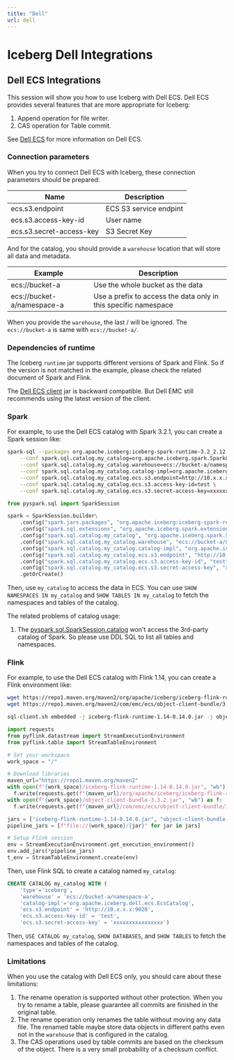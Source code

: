 ```yaml
---
title: "Dell"
url: dell
---
```

<!--
 - Licensed to the Apache Software Foundation (ASF) under one or more
 - contributor license agreements.  See the NOTICE file distributed with
 - this work for additional information regarding copyright ownership.
 - The ASF licenses this file to You under the Apache License, Version 2.0
 - (the "License"); you may not use this file except in compliance with
 - the License.  You may obtain a copy of the License at
 -
 -   http://www.apache.org/licenses/LICENSE-2.0
 -
 - Unless required by applicable law or agreed to in writing, software
 - distributed under the License is distributed on an "AS IS" BASIS,
 - WITHOUT WARRANTIES OR CONDITIONS OF ANY KIND, either express or implied.
 - See the License for the specific language governing permissions and
 - limitations under the License.
 -->


# Iceberg Dell Integrations

## Dell ECS Integrations

This session will show you how to use Iceberg with Dell ECS. Dell ECS provides several features that are more appropriate for Iceberg:

1. Append operation for file writer.
2. CAS operation for Table commit.

See [Dell ECS](https://www.dell.com/en-us/dt/storage/ecs/index.htm) for more information on Dell ECS.

### Connection parameters

When you try to connect Dell ECS with Iceberg, these connection parameters should be prepared:

| Name                     | Description            |
| ------------------------ | ---------------------- |
| ecs.s3.endpoint          | ECS S3 service endpint |
| ecs.s3.access-key-id     | User name              |
| ecs.s3.secret-access-key | S3 Secret Key          |

And for the catalog, you should provide a `warehouse` location that will store all data and metadata.

| Example                    | Description                                                     |
| -------------------------- | --------------------------------------------------------------- |
| ecs://bucket-a             | Use the whole bucket as the data                                |
| ecs://bucket-a/namespace-a | Use a prefix to access the data only in this specific namespace |

When you provide the `warehouse`, the last / will be ignored. The `ecs://bucket-a` is same with `ecs://bucket-a/`.

### Dependencies of runtime

The Iceberg `runtime` jar supports different versions of Spark and Flink. So if the version is not matched in the example, please check the related document of Spark and Flink.

The [Dell ECS client](https://github.com/EMCECS/ecs-object-client-java) jar is backward compatible. But Dell EMC still recommends using the latest version of the client.

### Spark

For example, to use the Dell ECS catalog with Spark 3.2.1, you can create a Spark session like:

```sh
spark-sql --packages org.apache.iceberg:iceberg-spark-runtime-3.2_2.12:0.14.0,com.emc.ecs:object-client-bundle:3.3.2 \
    --conf spark.sql.catalog.my_catalog=org.apache.iceberg.spark.SparkCatalog \
    --conf spark.sql.catalog.my_catalog.warehouse=ecs://bucket-a/namespace-a \
    --conf spark.sql.catalog.my_catalog.catalog-impl=org.apache.iceberg.dell.ecs.EcsCatalog \
    --conf spark.sql.catalog.my_catalog.ecs.s3.endpoint=http://10.x.x.x:9020 \
    --conf spark.sql.catalog.my_catalog.ecs.s3.access-key-id=test \
    --conf spark.sql.catalog.my_catalog.ecs.s3.secret-access-key=xxxxxxxxxxxxxxxx
```

```python
from pyspark.sql import SparkSession

spark = SparkSession.builder\
    .config("spark.jars.packages", "org.apache.iceberg:iceberg-spark-runtime-3.2_2.12:0.14.0,com.emc.ecs:object-client-bundle:3.3.2")\
    .config("spark.sql.extensions", "org.apache.iceberg.spark.extensions.IcebergSparkSessionExtensions")\
    .config("spark.sql.catalog.my_catalog", "org.apache.iceberg.spark.SparkCatalog")\
    .config("spark.sql.catalog.my_catalog.warehouse", "ecs://bucket-a/namespace-a")\
    .config("spark.sql.catalog.my_catalog.catalog-impl", "org.apache.iceberg.dell.ecs.EcsCatalog")\
    .config("spark.sql.catalog.my_catalog.ecs.s3.endpoint", "http://10.x.x.x:9020")\
    .config("spark.sql.catalog.my_catalog.ecs.s3.access-key-id", "test")\
    .config("spark.sql.catalog.my_catalog.ecs.s3.secret-access-key", "xxxxxxxxxxxxxxxx")\
    .getOrCreate()
```

Then, use `my_catalog` to access the data in ECS. You can use `SHOW NAMESPACES IN my_catalog` and `SHOW TABLES IN my_catalog` to fetch the namespaces and tables of the catalog.

The related problems of catalog usage:

1. The [pyspark.sql.SparkSession.catalog](https://spark.apache.org/docs/latest/api/python/reference/api/pyspark.sql.SparkSession.catalog.html#pyspark.sql.SparkSession.catalog) won't access the 3rd-party catalog of Spark. So please use DDL SQL to list all tables and namespaces.


### Flink

For example, to use the Dell ECS catalog with Flink 1.14, you can create a Flink environment like:

```sh
wget https://repo1.maven.org/maven2/org/apache/iceberg/iceberg-flink-runtime-1.14/0.14.0/iceberg-flink-runtime-1.14-0.14.0.jar
wget https://repo1.maven.org/maven2/com/emc/ecs/object-client-bundle/3.3.2/object-client-bundle-3.3.2.jar

sql-client.sh embedded -j iceberg-flink-runtime-1.14-0.14.0.jar -j object-client-bundle-3.3.2.jar shell
```

```python
import requests
from pyflink.datastream import StreamExecutionEnvironment
from pyflink.table import StreamTableEnvironment

# Set your workspace
work_space = "/"

# Download libraries
maven_url="https://repo1.maven.org/maven2"
with open(f"{work_space}/iceberg-flink-runtime-1.14-0.14.0.jar", "wb") as f:
  f.write(requests.get(f"{maven_url}/org/apache/iceberg/iceberg-flink-runtime-1.14/0.14.0/iceberg-flink-runtime-1.14-0.14.0.jar").content)
with open(f"{work_space}/object-client-bundle-3.3.2.jar", "wb") as f:
  f.write(requests.get(f"{maven_url}/com/emc/ecs/object-client-bundle/3.3.2/object-client-bundle-3.3.2.jar").content)

jars = ["iceberg-flink-runtime-1.14-0.14.0.jar", "object-client-bundle-3.3.2.jar"]
pipeline_jars = [f"file://{work_space}/{jar}" for jar in jars]

# Setup Flink session
env = StreamExecutionEnvironment.get_execution_environment()
env.add_jars(*pipeline_jars)
t_env = StreamTableEnvironment.create(env)
```

Then, use Flink SQL to create a catalog named `my_catalog`:

```SQL
CREATE CATALOG my_catalog WITH (
    'type'='iceberg',
    'warehouse' = 'ecs://bucket-a/namespace-a',
    'catalog-impl'='org.apache.iceberg.dell.ecs.EcsCatalog',
    'ecs.s3.endpoint' = 'http://10.x.x.x:9020',
    'ecs.s3.access-key-id' = 'test',
    'ecs.s3.secret-access-key' = 'xxxxxxxxxxxxxxxx')
```

Then, `USE CATALOG my_catalog`, `SHOW DATABASES`, and `SHOW TABLES` to fetch the namespaces and tables of the catalog.

### Limitations

When you use the catalog with Dell ECS only, you should care about these limitations:

1. The rename operation is supported without other protection. When you try to rename a table, please guarantee all commits are finished in the original table.
2. The rename operation only renames the table without moving any data file. The renamed table maybe store data objects in different paths even not in the `warehouse` that is configured in the catalog.
3. The CAS operations used by table commits are based on the checksum of the object. There is a very small probability of a checksum conflict.